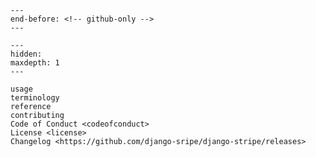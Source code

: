 ```{include} ../README.md
---
end-before: <!-- github-only -->
---
```

[license]: license
[contributor guide]: contributing
[command-line reference]: usage

```{toctree}
---
hidden:
maxdepth: 1
---

usage
terminology
reference
contributing
Code of Conduct <codeofconduct>
License <license>
Changelog <https://github.com/django-sripe/django-stripe/releases>
```
